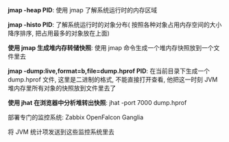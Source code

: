 **jmap  -heap  PID**:  使用 jmap 了解系统运行时的内存区域



**jmap -histo PID**: 了解系统运行时的对象分布( 按照各种对象占用内存空间的大小降序排序, 把占用最多的对象放在上面)



**使用 jmap 生成堆内存转储快照**: 使用 jmap 命令生成一个堆内存快照放到一个文件里去

**jmap  -dump:live,format=b,file=dump.hprof PID**:  在当前目录下生成一个 dump.hprof 文件, 这里是二进制的格式, 不能直接打开查看, 他把这一时刻 JVM 堆内存里所有对象的快照放到文件里去了



**使用 jhat 在浏览器中分析堆转出快照**: jhat  -port  7000  dump.hprof



部署专门的监控系统: Zabbix  OpenFalcon  Ganglia

将 JVM 统计项发送到这些监控系统里去